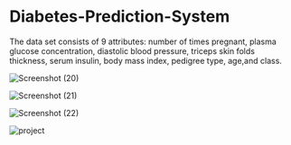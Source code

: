 # Diabetes-Prediction-System
The data set consists of 9 attributes: number of times pregnant, plasma glucose concentration, diastolic blood pressure, triceps skin folds thickness, serum insulin, body mass index, pedigree type, age,and class.

![Screenshot (20)](https://user-images.githubusercontent.com/57061965/99416845-48616700-291f-11eb-8abf-f60a77ea97a1.png)

![Screenshot (21)](https://user-images.githubusercontent.com/57061965/99417775-4cda4f80-2920-11eb-978b-3fbb7b4947c2.png)

![Screenshot (22)](https://user-images.githubusercontent.com/57061965/99417363-d8071580-291f-11eb-9ede-fbfb7fe67ceb.png)

![project](https://user-images.githubusercontent.com/57061965/99494995-f577c600-2997-11eb-8323-c4b036b38e1f.gif)



